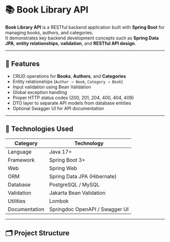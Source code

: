 # 📚 Book Library API

**Book Library API** is a RESTful backend application built with **Spring Boot** for managing books, authors, and categories.  
It demonstrates key backend development concepts such as **Spring Data JPA**, **entity relationships**, **validation**, and **RESTful API design**.

---

## 🚀 Features
- CRUD operations for **Books**, **Authors**, and **Categories**
- Entity relationships (`Author → Book`, `Category → Book`)
- Input validation using Bean Validation
- Global exception handling
- Proper HTTP status codes (200, 201, 204, 400, 404, 409)
- DTO layer to separate API models from database entities
- Optional Swagger UI for API documentation

---

## 🧱 Technologies Used

| Category | Technology |
|-----------|-------------|
| Language | Java 17+ |
| Framework | Spring Boot 3+ |
| Web | Spring Web |
| ORM | Spring Data JPA (Hibernate) |
| Database | PostgreSQL / MySQL |
| Validation | Jakarta Bean Validation |
| Utilities | Lombok |
| Documentation | Springdoc OpenAPI / Swagger UI |

---

## 🗂 Project Structure

